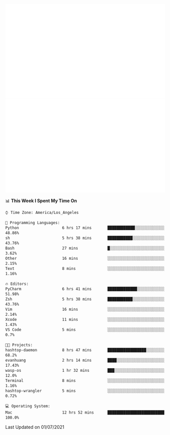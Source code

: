<a href="https://github.com/jstrieb/github-stats">
 
![](https://github.com/evanhuang117/github-stats/blob/master/generated/overview.svg)
![](https://github.com/evanhuang117/github-stats/blob/master/generated/languages.svg)

</a>

<!--START_SECTION:waka-->
📊 **This Week I Spent My Time On** 

```text
⌚︎ Time Zone: America/Los_Angeles

💬 Programming Languages: 
Python                   6 hrs 17 mins       ████████████░░░░░░░░░░░░░   48.86% 
sh                       5 hrs 38 mins       ███████████░░░░░░░░░░░░░░   43.76% 
Bash                     27 mins             █░░░░░░░░░░░░░░░░░░░░░░░░   3.62% 
Other                    16 mins             ░░░░░░░░░░░░░░░░░░░░░░░░░   2.15% 
Text                     8 mins              ░░░░░░░░░░░░░░░░░░░░░░░░░   1.16%

🔥 Editors: 
PyCharm                  6 hrs 41 mins       █████████████░░░░░░░░░░░░   51.98% 
Zsh                      5 hrs 38 mins       ███████████░░░░░░░░░░░░░░   43.76% 
Vim                      16 mins             ░░░░░░░░░░░░░░░░░░░░░░░░░   2.14% 
Xcode                    11 mins             ░░░░░░░░░░░░░░░░░░░░░░░░░   1.43% 
VS Code                  5 mins              ░░░░░░░░░░░░░░░░░░░░░░░░░   0.7%

🐱‍💻 Projects: 
hashtop-daemon           8 hrs 47 mins       █████████████████░░░░░░░░   68.2% 
evanhuang                2 hrs 14 mins       ████░░░░░░░░░░░░░░░░░░░░░   17.43% 
wasp-os                  1 hr 32 mins        ███░░░░░░░░░░░░░░░░░░░░░░   12.0% 
Terminal                 8 mins              ░░░░░░░░░░░░░░░░░░░░░░░░░   1.16% 
hashtop-wrangler         5 mins              ░░░░░░░░░░░░░░░░░░░░░░░░░   0.72%

💻 Operating System: 
Mac                      12 hrs 52 mins      █████████████████████████   100.0%

```


 Last Updated on 01/07/2021
<!--END_SECTION:waka-->
